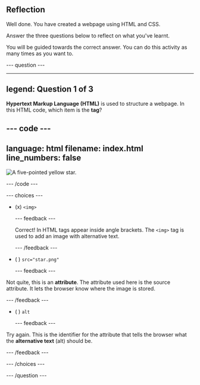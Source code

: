 ## Reflection

Well done. You have created a webpage using HTML and CSS.

Answer the three questions below to reflect on what you've learnt.

You will be guided towards the correct answer. You can do this activity as many times as you want to.

--- question ---

---
legend: Question 1 of 3
---

**Hypertext Markup Language (HTML)** is used to structure a webpage. In this HTML code, which item is the **tag**?

--- code ---
---
language: html
filename: index.html
line_numbers: false
---   
<img src="star.png" alt="A five-pointed yellow star."> 

--- /code ---


--- choices ---

- (x) `<img>`

  --- feedback ---
  
  Correct! In HTML tags appear inside angle brackets. The `<img>` tag is used to add an image with alternative text. 
 
  --- /feedback ---

- ( ) `src="star.png"`

  --- feedback ---

Not quite, this is an **attribute**. The attribute used here is the source attribute. It lets the browser know where the image is stored. 

  --- /feedback ---

- ( ) `alt`

  --- feedback ---

Try again. This is the identifier for the attribute that tells the browser what the **alternative text** (alt) should be. 

  --- /feedback ---

--- /choices ---

--- /question ---
